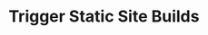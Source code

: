 # Trigger Static Site Builds

<Card 
  title="Deploy on Netlify" 
  h="2"
  text="Use Superscribe Flows and Netlify Build Hooks to build your website." 
  url="/guides/headless-cms/trigger-static-builds/netlify"
  icon="/icons/netlify.webp" />

<Card 
  title="Deploy on Vercel" 
  h="2"
  text="Use Superscribe Flows and Vercel Deploy Hooks to build your website." 
  url="/guides/headless-cms/trigger-static-builds/vercel"
  icon="/icons/vercel.svg" />
